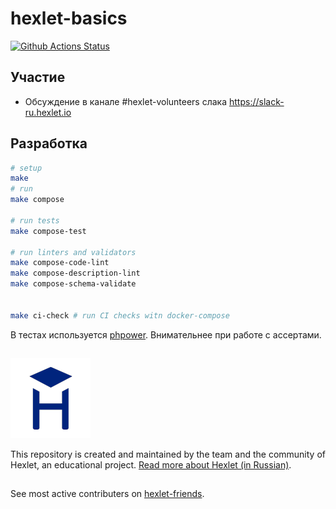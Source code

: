 # hexlet-basics

[![Github Actions Status](../../workflows/Docker/badge.svg)](../../exercises-php/actions)

## Участие

* Обсуждение в канале #hexlet-volunteers слака https://slack-ru.hexlet.io

## Разработка

```sh
# setup
make
# run
make compose

# run tests
make compose-test

# run linters and validators
make compose-code-lint
make compose-description-lint
make compose-schema-validate


make ci-check # run CI checks witn docker-compose
```

В тестах используется [phpower](https://github.com/ngyuki/phpower). Внимательнее при работе с ассертами.

##
[![Hexlet Ltd. logo](https://raw.githubusercontent.com/Hexlet/assets/master/images/hexlet_logo128.png)](https://ru.hexlet.io/pages/about?utm_source=github&utm_medium=link&utm_campaign=exercises-php)

This repository is created and maintained by the team and the community of Hexlet, an educational project. [Read more about Hexlet (in Russian)](https://ru.hexlet.io/pages/about?utm_source=github&utm_medium=link&utm_campaign=exercises-php).
##

See most active contributers on [hexlet-friends](https://friends.hexlet.io/).
